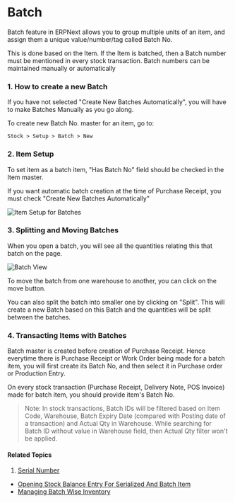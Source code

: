 <!-- add-breadcrumbs -->
# Batch

Batch feature in ERPNext allows you to group multiple units of an item,
and assign them a unique value/number/tag called Batch No.

This is done based on the Item. If the Item is batched, then a Batch number must be mentioned in every stock transaction. Batch numbers can be maintained manually or automatically

### 1. How to create a new Batch

If you have not selected "Create New Batches Automatically", you will have to make Batches Manually as you go along.

To create new Batch No. master for an item, go to:

`Stock > Setup > Batch > New`

### 2. Item Setup

To set item as a batch item, "Has Batch No" field should be checked in the Item master.

If you want automatic batch creation at the time of Purchase Receipt, you must check "Create New Batches Automatically"

<img class="screenshot" alt="Item Setup for Batches" src="{{docs_base_url}}/assets/img/stock/item_setup_for_batch.png">

### 3. Splitting and Moving Batches

When you open a batch, you will see all the quantities relating this that batch on the page.

<img class="screenshot" alt="Batch View" src="{{docs_base_url}}/assets/img/stock/batch_view.png">

To move the batch from one warehouse to another, you can click on the move button.

You can also split the batch into smaller one by clicking on "Split". This will create a new Batch based on this Batch and the quantities will be split between the batches.

### 4. Transacting Items with Batches

Batch master is created before creation of Purchase Receipt.
Hence everytime there is Purchase Receipt or Work Order being made for a batch item,
you will first create its Batch No, and then select it in Purchase order or Production Entry.

On every stock transaction (Purchase Receipt, Delivery Note, POS Invoice) made for batch item,
you should provide item's Batch No.

> Note: In stock transactions, Batch IDs will be filtered based on Item Code, Warehouse,
Batch Expiry Date (compared with Posting date of a transaction) and Actual Qty in Warehouse.
While searching for Batch ID  without value in Warehouse field, then Actual Qty filter won't be applied.

#### Related Topics
1. [Serial Number](/docs/user/manual/en/stock/serial-no)
- [Opening Stock Balance Entry For Serialized And Batch Item](/docs/user/manual/en/stock/articles/opening-stock-balance-entry-for-serialized-and-batch-item)
- [Managing Batch Wise Inventory](/docs/user/manual/en/stock/articles/managing-batch-wise-inventory)
